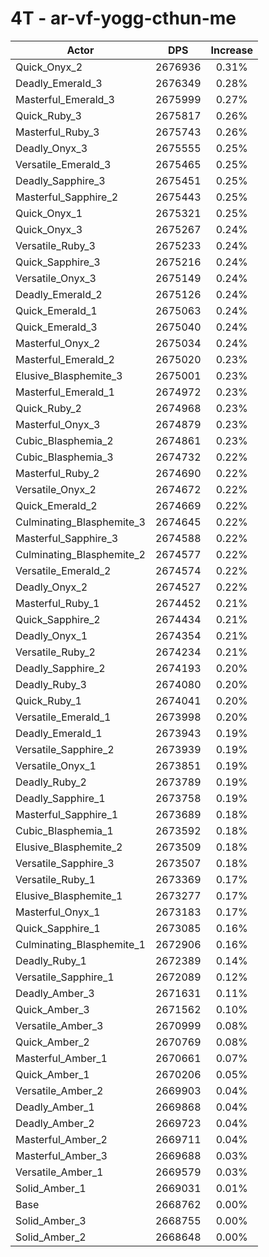 # 4T - ar-vf-yogg-cthun-me
| Actor | DPS | Increase |
|---|:---:|:---:|
|Quick_Onyx_2|2676936|0.31%|
|Deadly_Emerald_3|2676349|0.28%|
|Masterful_Emerald_3|2675999|0.27%|
|Quick_Ruby_3|2675817|0.26%|
|Masterful_Ruby_3|2675743|0.26%|
|Deadly_Onyx_3|2675555|0.25%|
|Versatile_Emerald_3|2675465|0.25%|
|Deadly_Sapphire_3|2675451|0.25%|
|Masterful_Sapphire_2|2675443|0.25%|
|Quick_Onyx_1|2675321|0.25%|
|Quick_Onyx_3|2675267|0.24%|
|Versatile_Ruby_3|2675233|0.24%|
|Quick_Sapphire_3|2675216|0.24%|
|Versatile_Onyx_3|2675149|0.24%|
|Deadly_Emerald_2|2675126|0.24%|
|Quick_Emerald_1|2675063|0.24%|
|Quick_Emerald_3|2675040|0.24%|
|Masterful_Onyx_2|2675034|0.24%|
|Masterful_Emerald_2|2675020|0.23%|
|Elusive_Blasphemite_3|2675001|0.23%|
|Masterful_Emerald_1|2674972|0.23%|
|Quick_Ruby_2|2674968|0.23%|
|Masterful_Onyx_3|2674879|0.23%|
|Cubic_Blasphemia_2|2674861|0.23%|
|Cubic_Blasphemia_3|2674732|0.22%|
|Masterful_Ruby_2|2674690|0.22%|
|Versatile_Onyx_2|2674672|0.22%|
|Quick_Emerald_2|2674669|0.22%|
|Culminating_Blasphemite_3|2674645|0.22%|
|Masterful_Sapphire_3|2674588|0.22%|
|Culminating_Blasphemite_2|2674577|0.22%|
|Versatile_Emerald_2|2674574|0.22%|
|Deadly_Onyx_2|2674527|0.22%|
|Masterful_Ruby_1|2674452|0.21%|
|Quick_Sapphire_2|2674434|0.21%|
|Deadly_Onyx_1|2674354|0.21%|
|Versatile_Ruby_2|2674234|0.21%|
|Deadly_Sapphire_2|2674193|0.20%|
|Deadly_Ruby_3|2674080|0.20%|
|Quick_Ruby_1|2674041|0.20%|
|Versatile_Emerald_1|2673998|0.20%|
|Deadly_Emerald_1|2673943|0.19%|
|Versatile_Sapphire_2|2673939|0.19%|
|Versatile_Onyx_1|2673851|0.19%|
|Deadly_Ruby_2|2673789|0.19%|
|Deadly_Sapphire_1|2673758|0.19%|
|Masterful_Sapphire_1|2673689|0.18%|
|Cubic_Blasphemia_1|2673592|0.18%|
|Elusive_Blasphemite_2|2673509|0.18%|
|Versatile_Sapphire_3|2673507|0.18%|
|Versatile_Ruby_1|2673369|0.17%|
|Elusive_Blasphemite_1|2673277|0.17%|
|Masterful_Onyx_1|2673183|0.17%|
|Quick_Sapphire_1|2673085|0.16%|
|Culminating_Blasphemite_1|2672906|0.16%|
|Deadly_Ruby_1|2672389|0.14%|
|Versatile_Sapphire_1|2672089|0.12%|
|Deadly_Amber_3|2671631|0.11%|
|Quick_Amber_3|2671562|0.10%|
|Versatile_Amber_3|2670999|0.08%|
|Quick_Amber_2|2670769|0.08%|
|Masterful_Amber_1|2670661|0.07%|
|Quick_Amber_1|2670206|0.05%|
|Versatile_Amber_2|2669903|0.04%|
|Deadly_Amber_1|2669868|0.04%|
|Deadly_Amber_2|2669723|0.04%|
|Masterful_Amber_2|2669711|0.04%|
|Masterful_Amber_3|2669688|0.03%|
|Versatile_Amber_1|2669579|0.03%|
|Solid_Amber_1|2669031|0.01%|
|Base|2668762|0.00%|
|Solid_Amber_3|2668755|0.00%|
|Solid_Amber_2|2668648|0.00%|
